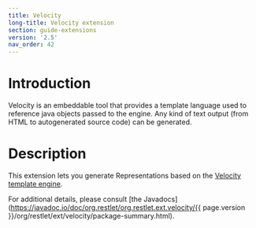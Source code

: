 ```yaml
---
title: Velocity
long-title: Velocity extension
section: guide-extensions
version: '2.5'
nav_order: 42
---
```

# Introduction

Velocity is an embeddable tool that provides a template language used to
reference java objects passed to the engine. Any kind of text output
(from HTML to autogenerated source code) can be generated.

# Description

This extension lets you generate Representations based on the [Velocity
template
engine](http://velocity.apache.org/engine/).

For additional details, please consult [the
Javadocs](https://javadoc.io/doc/org.restlet/org.restlet.ext.velocity/{{ page.version }}/org/restlet/ext/velocity/package-summary.html).
